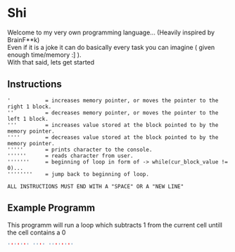 # Shi
 Welcome to my very own programming language... (Heavily inspired by BrainF**k)<br /> 
 Even if it is a joke it can do basically every task you can imagine ( given enough time/memory :] ). <br /> 
 With that said, lets get started <br /> 

## Instructions
```shi
'           = increases memory pointer, or moves the pointer to the right 1 block.
''          = decreases memory pointer, or moves the pointer to the left 1 block.
'''         = increases value stored at the block pointed to by the memory pointer.
''''        = decreases value stored at the block pointed to by the memory pointer.
'''''       = prints character to the console.
''''''      = reads character from user.
'''''''     = beginning of loop in form of -> while(cur_block_value != 0)...
''''''''    = jump back to beginning of loop.

ALL INSTRUCTIONS MUST END WITH A "SPACE" OR A "NEW LINE"

```

## Example Programm
This programm will run a loop
which subtracts 1 from the current cell
untill the cell contains a 0 
```c
''''''' '''' ''''''''
```
